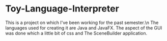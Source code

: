 # Toy-Language-Interpreter

This is a project on which I've been working for the past semester.\n
The languages used for creating it are Java and JavaFX. The aspect of the GUI was done which a little bit of css and The SceneBuilder application.
